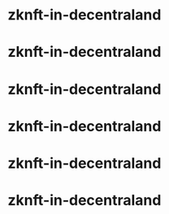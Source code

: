 # zknft-in-decentraland
# zknft-in-decentraland
# zknft-in-decentraland
# zknft-in-decentraland
# zknft-in-decentraland
# zknft-in-decentraland
